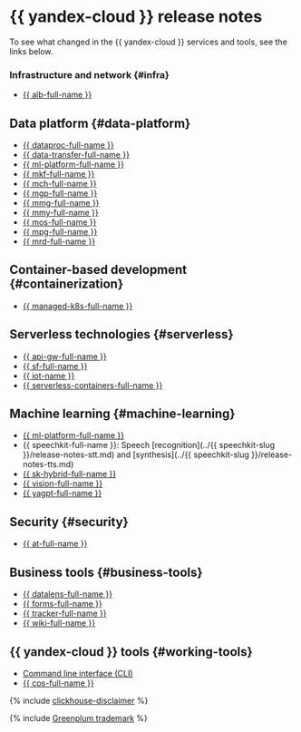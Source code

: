 # {{ yandex-cloud }} release notes

To see what changed in the {{ yandex-cloud }} services and tools, see the links below.

### Infrastructure and network {#infra}

* [{{ alb-full-name }}](../application-load-balancer/release-notes.md)

## Data platform {#data-platform}

* [{{ dataproc-full-name }}](../data-proc/release-notes/index.md)
* [{{ data-transfer-full-name }}](../data-transfer/release-notes/index.md)
* [{{ ml-platform-full-name }}](../datasphere/release-notes.md)
* [{{ mkf-full-name }}](../managed-kafka/release-notes.md)
* [{{ mch-full-name }}](../managed-clickhouse/release-notes.md)
* [{{ mgp-full-name }}](../managed-greenplum/release-notes.md)
* [{{ mmg-full-name }}](../managed-mongodb/release-notes.md)
* [{{ mmy-full-name }}](../managed-mysql/release-notes.md)
* [{{ mos-full-name }}](../managed-opensearch/release-notes.md)
* [{{ mpg-full-name }}](../managed-postgresql/release-notes.md)
* [{{ mrd-full-name }}](../managed-redis/release-notes.md)

## Container-based development {#containerization}

* [{{ managed-k8s-full-name }}](../managed-kubernetes/release-notes.md)

## Serverless technologies {#serverless}

* [{{ api-gw-full-name }}](../api-gateway/release-notes.md)
* [{{ sf-full-name }}](../functions/release-notes.md)
* [{{ iot-name }}](../iot-core/release-notes.md)
* [{{ serverless-containers-full-name }}](../serverless-containers/release-notes.md)

## Machine learning {#machine-learning}

* [{{ ml-platform-full-name }}](../datasphere/release-notes.md)
* {{ speechkit-full-name }}: Speech [recognition](../{{ speechkit-slug }}/release-notes-stt.md) and [synthesis](../{{ speechkit-slug }}/release-notes-tts.md)
* [{{ sk-hybrid-full-name }}](../speechkit-hybrid/release-notes.md)
* [{{ vision-full-name }}](../vision/release-notes.md)
* [{{ yagpt-full-name }}](../yandexgpt/release-notes.md)

## Security {#security}

* [{{ at-full-name }}](../audit-trails/release-notes.md)

## Business tools {#business-tools}

* [{{ datalens-full-name }}](../datalens/release-notes/index.md)
* [{{ forms-full-name }}](../forms/release-notes/index.md)
* [{{ tracker-full-name }}](../tracker/release-notes/index.md)
* [{{ wiki-full-name }}](../wiki/release-notes/index.md)

## {{ yandex-cloud }} tools {#working-tools}

* [Command line interface (CLI)](../cli/release-notes.md)
* [{{ cos-full-name }}](../cos/release-notes.md)

{% include [clickhouse-disclaimer](../_includes/clickhouse-disclaimer.md) %}

{% include [Greenplum trademark](../_includes/mdb/mgp/trademark.md) %}